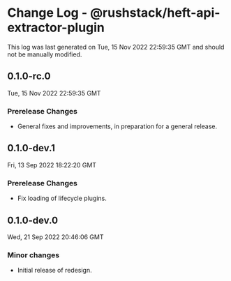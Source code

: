 # Change Log - @rushstack/heft-api-extractor-plugin

This log was last generated on Tue, 15 Nov 2022 22:59:35 GMT and should not be manually modified.

## 0.1.0-rc.0
Tue, 15 Nov 2022 22:59:35 GMT

### Prerelease Changes

- General fixes and improvements, in preparation for a general release.

## 0.1.0-dev.1
Fri, 13 Sep 2022 18:22:20 GMT

### Prerelease Changes

- Fix loading of lifecycle plugins.

## 0.1.0-dev.0
Wed, 21 Sep 2022 20:46:06 GMT

### Minor changes

- Initial release of redesign.

